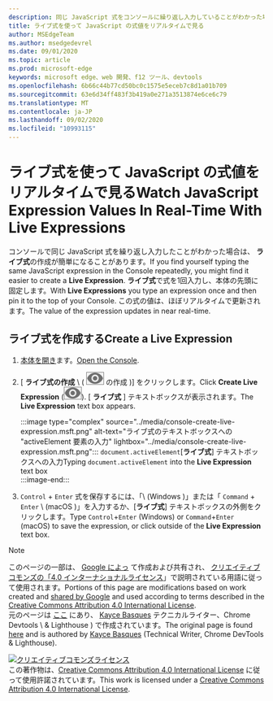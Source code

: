 ```yaml
---
description: 同じ JavaScript 式をコンソールに繰り返し入力していることがわかった場合は、代わりにライブ式を試してください。
title: ライブ式を使って JavaScript の式値をリアルタイムで見る
author: MSEdgeTeam
ms.author: msedgedevrel
ms.date: 09/01/2020
ms.topic: article
ms.prod: microsoft-edge
keywords: microsoft edge、web 開発、f12 ツール、devtools
ms.openlocfilehash: 6b66c44b77cd50bc0c1575e5eceb7c8d1a01b709
ms.sourcegitcommit: 63e6d34ff483f3b419a0e271a3513874e6ce6c79
ms.translationtype: MT
ms.contentlocale: ja-JP
ms.lasthandoff: 09/02/2020
ms.locfileid: "10993115"
---
```

<!-- Copyright Kayce Basques 

   Licensed under the Apache License, Version 2.0 (the "License");
   you may not use this file except in compliance with the License.
   You may obtain a copy of the License at

       https://www.apache.org/licenses/LICENSE-2.0

   Unless required by applicable law or agreed to in writing, software
   distributed under the License is distributed on an "AS IS" BASIS,
   WITHOUT WARRANTIES OR CONDITIONS OF ANY KIND, either express or implied.
   See the License for the specific language governing permissions and
   limitations under the License.  -->





# <span data-ttu-id="bb320-104">ライブ式を使って JavaScript の式値をリアルタイムで見る</span><span class="sxs-lookup"><span data-stu-id="bb320-104">Watch JavaScript Expression Values In Real-Time With Live Expressions</span></span>   

  

<span data-ttu-id="bb320-105">コンソールで同じ JavaScript 式を繰り返し入力したことがわかった場合は、 **ライブ式**の作成が簡単になることがあります。</span><span class="sxs-lookup"><span data-stu-id="bb320-105">If you find yourself typing the same JavaScript expression in the Console repeatedly, you might find it easier to create a **Live Expression**.</span></span>  <span data-ttu-id="bb320-106">**ライブ式**で式を1回入力し、本体の先頭に固定します。</span><span class="sxs-lookup"><span data-stu-id="bb320-106">With **Live Expressions** you type an expression once and then pin it to the top of your Console.</span></span>  <span data-ttu-id="bb320-107">この式の値は、ほぼリアルタイムで更新されます。</span><span class="sxs-lookup"><span data-stu-id="bb320-107">The value of the expression updates in near real-time.</span></span>  

## <span data-ttu-id="bb320-108">ライブ式を作成する</span><span class="sxs-lookup"><span data-stu-id="bb320-108">Create a Live Expression</span></span>   

1.  <span data-ttu-id="bb320-109">[本体を開き][DevToolsConsoleReferenceOpenConsole]ます。</span><span class="sxs-lookup"><span data-stu-id="bb320-109">[Open the Console][DevToolsConsoleReferenceOpenConsole].</span></span>  
1.  <span data-ttu-id="bb320-110">[ **ライブ式の作成** \ ( ![ ライブ式 ][ImageCreateLiveExpressionIcon] の作成 \)] をクリックします。</span><span class="sxs-lookup"><span data-stu-id="bb320-110">Click **Create Live Expression** \(![Create Live Expression][ImageCreateLiveExpressionIcon]\).</span></span>  <span data-ttu-id="bb320-111">[ **ライブ式** ] テキストボックスが表示されます。</span><span class="sxs-lookup"><span data-stu-id="bb320-111">The **Live Expression** text box appears.</span></span>  
    
    :::image type="complex" source="../media/console-create-live-expression.msft.png" alt-text="ライブ式のテキストボックスへの "activeElement 要素の入力" lightbox="../media/console-create-live-expression.msft.png":::
       <span data-ttu-id="bb320-113">`document.activeElement`[**ライブ式**] テキストボックスへの入力</span><span class="sxs-lookup"><span data-stu-id="bb320-113">Typing `document.activeElement` into the **Live Expression** text box</span></span>  
    :::image-end:::  
    
1.  <span data-ttu-id="bb320-114">`Control` + `Enter` 式を保存するには、「\ (Windows \)」または「 `Command` + `Enter` \ (macOS \)」を入力するか、[**ライブ式**] テキストボックスの外側をクリックします。</span><span class="sxs-lookup"><span data-stu-id="bb320-114">Type `Control`+`Enter` \(Windows\) or `Command`+`Enter` \(macOS\) to save the expression, or click outside of the **Live Expression** text box.</span></span>  

<!--todo: add reference open console (open the console) section when available  -->  

 



<!-- image links -->  

[ImageCreateLiveExpressionIcon]: ../media/create-live-expression-icon.msft.png  

<!-- links -->  

[DevToolsConsoleReferenceOpenConsole]: ./reference.md#open-the-console "本体本体のリファレンスを開く |Microsoft ドキュメント"  

> [!NOTE]
> <span data-ttu-id="bb320-116">このページの一部は、 [Google によっ][GoogleSitePolicies] て作成および共有され、 [クリエイティブコモンズの「4.0 インターナショナルライセンス][CCA4IL]」で説明されている用語に従って使用されます。</span><span class="sxs-lookup"><span data-stu-id="bb320-116">Portions of this page are modifications based on work created and [shared by Google][GoogleSitePolicies] and used according to terms described in the [Creative Commons Attribution 4.0 International License][CCA4IL].</span></span>  
> <span data-ttu-id="bb320-117">元のページは [ここ](https://developers.google.com/web/tools/chrome-devtools/console/live-expressions) にあり、 [Kayce Basques][KayceBasques] テクニカルライター、Chrome Devtools \ & Lighthouse \) で作成されています。</span><span class="sxs-lookup"><span data-stu-id="bb320-117">The original page is found [here](https://developers.google.com/web/tools/chrome-devtools/console/live-expressions) and is authored by [Kayce Basques][KayceBasques] \(Technical Writer, Chrome DevTools \& Lighthouse\).</span></span>  

[![クリエイティブコモンズライセンス][CCby4Image]][CCA4IL]  
<span data-ttu-id="bb320-119">この著作物は、[Creative Commons Attribution 4.0 International License][CCA4IL] に従って使用許諾されています。</span><span class="sxs-lookup"><span data-stu-id="bb320-119">This work is licensed under a [Creative Commons Attribution 4.0 International License][CCA4IL].</span></span>  

[CCA4IL]: https://creativecommons.org/licenses/by/4.0  
[CCby4Image]: https://i.creativecommons.org/l/by/4.0/88x31.png  
[GoogleSitePolicies]: https://developers.google.com/terms/site-policies  
[KayceBasques]: https://developers.google.com/web/resources/contributors/kaycebasques  
